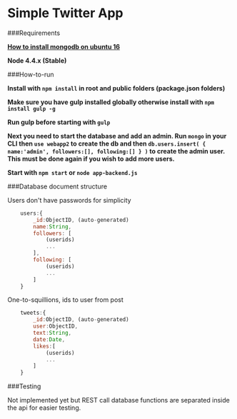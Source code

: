 Simple Twitter App
==================

###Requirements

**[How to install mongodb on ubuntu 16](https://www.digitalocean.com/community/tutorials/how-to-install-mongodb-on-ubuntu-16-04)**

**Node 4.4.x (Stable)**

###How-to-run

**Install with `npm install` in root and public folders (package.json folders)**

**Make sure you have gulp installed globally otherwise install with `npm install gulp -g`**

**Run gulp before starting with `gulp`** 

**Next you need to start the database and add an admin. Run `mongo` in your CLI then `use webapp2` to create the db and then `db.users.insert( { name:'admin', followers:[], following:[] } )` to create the admin user. This must be done again if you wish to add more users.**

**Start with `npm start` or `node app-backend.js`**

###Database document structure

Users don't have passwords for simplicity
```js
	users:{
		_id:ObjectID, (auto-generated)
		name:String,
		followers: [
			(userids)
			...
		],
		following: [
			(userids)
			...
		]
	}
```
One-to-squillions, ids to user from post
```js
	tweets:{
		_id:ObjectID, (auto-generated)
		user:ObjectID,
		text:String, 
		date:Date,
		likes:[
			(userids)
			...
		]
	}
```

###Testing

Not implemented yet but REST call database functions are separated inside the api for easier testing.
